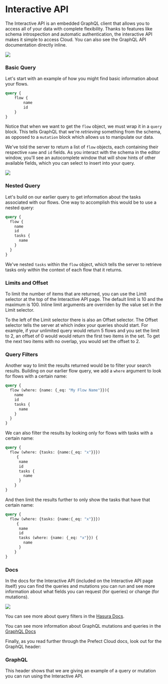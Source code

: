 # Interactive API


The Interactive API is an embedded GraphQL client that allows you to access all of your data with complete flexibility. Thanks to features like schema introspection and automatic authentication, the interactive API makes it simple to access Cloud. You can also see the GraphQL API documentation directly inline.  

![](/cloud/ui/interactive-api.png)


### Basic Query

Let's start with an example of how you might find basic information about your flows.

```graphql
query {
    flow {
        name
        id
    }
}
```
Notice that when we want to get the `flow` object, we must wrap it in a `query` block. This tells GraphQL that we're _retrieving_ something from the schema, as opposed to a `mutation` block which allows us to manipulate our data.

We've told the server to return a list of `flow` objects, each containing their respective `name` and `id` fields. As you interact with the schema in the editor window, you'll see an autocomplete window that will show hints of other available fields, which you can select to insert into your query. 

![](/cloud/ui/dropdown-on-interactive-api.png)

### Nested Query

Let's build on our earlier query to get information about the tasks associated with our flows. One way to accomplish this would be to use a nested query:

```graphql
query {
  flow {
    name 
    id
    tasks {
      name
    }
  }
}
```
We've nested `tasks` within the `flow` object, which tells the server to retrieve tasks only within the context of each flow that it returns.
### Limits and Offset

To limit the number of items that are returned, you can use the Limit selector at the top of the Interactive API page. The default limit is 10 and the maximum is 100. Inline limit arguments are overriden by the value set in the Limit selector. 

To the left of the Limit selector there is also an Offset selector. The Offset selector tells the server at which index your queries should start. For example, if your unlimited query would return 5 flows and you set the limit to 2, an offset of 0 would would return the first two items in the set. To get the next two items with no overlap, you would set the offset to 2.

### Query Filters

Another way to limit the results returned would be to filter your search results. Building on our earlier flow query, we add a `where` argument to look for flows with a certain name:

```graphql
query {
  flow (where: {name: {_eq: "My Flow Name"}}){
    name 
    id
    tasks {
      name
    }
  }
}
```

We can also filter the results by looking only for flows with tasks with a certain name:

```graphql
query {
  flow (where: {tasks: {name:{_eq: "x"}}})
     {
      name
      id
      tasks {
        name
      }
    }
}
```

And then limit the results further to only show the tasks that have that certain name:

```graphql
query {
  flow (where: {tasks: {name:{_eq: "x"}}})
     {
      name
      id
      tasks (where: {name: {_eq: "x"}}) {
        name
      }
    }
}
```

### Docs

In the docs for the Interactive API (included on the Interactive API page itself) you can find the queries and mutations you can run and see more information about what fields you can request (for queries) or change (for mutations).

![](/cloud/ui/interactive-api-inline-docs.png)  

You can see more about query filters in the [Hasura Docs](https://hasura.io/docs/1.0/graphql/manual/queries/query-filters.html).

You can see more information about GraphQL mutations and queries in the [GraphQL Docs](https://graphql.org/learn/)

Finally, as you read further through the Prefect Cloud docs, look out for the GraphQL header:
### GraphQL <Badge text="GQL"/>

This header shows that we are giving an example of a query or mutation you can run using the Interactive API. 
